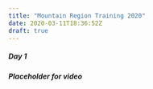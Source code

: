 ```yaml
---
title: "Mountain Region Training 2020"
date: 2020-03-11T18:36:52Z
draft: true
---
```


##### Day 1

___Placeholder for video___
